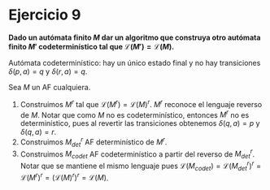 # Ejercicio 9

**Dado un autómata finito $M$ dar un algoritmo que construya otro autómata finito $M'$ codeterminístico tal que $\mathcal{L}(M') = \mathcal{L}(M)$.**

Autómata codeterminístico: hay un único estado final y no hay transiciones $\delta(p, a) = q$ y $\delta(r, a) = q$.

Sea $M$ un AF cualquiera.

1. Construimos $M^r$ tal que $\mathcal{L}(M^r) = \mathcal{L}(M)^r$. $M^r$ reconoce el lenguaje reverso de $M$. Notar que como $M$ no es codeterminístico, entonces $M^r$ no es determinístico, pues al revertir las transiciones obtenemos $\delta(q, a) = p$ y $\delta(q, a) = r$.
2. Construimos $M^r_{det}$ AF determinístico de $M^r$.
3. Construimos $M_{codet}$ AF codeterminístico a partir del reverso de $M^r_{det}$. Notar que se mantiene el mismo lenguaje pues $\mathcal{L}(M_{codet}) = \mathcal{L}(M^r_{det})^r = \mathcal{L}(M^r)^r = (\mathcal{L}(M)^r)^r = \mathcal{L}(M)$.
